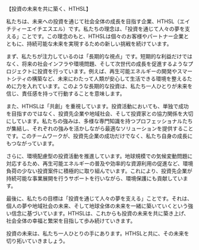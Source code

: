 【投資の未来を共に築く、HTHSL】

私たちは、未来への投資を通じて社会全体の成長を目指す企業、HTHSL（エイチティーエイチエスエル）です。私たちの理念は、「投資を通じて人々の夢を支える」ことです。この理念のもと、HTHSLは個々のお客様やパートナー企業とともに、持続可能な未来を実現するための新しい挑戦を続けています。

まず、私たちが注力しているのは「長期的な視点」です。短期的な利益だけではなく、将来の社会インフラや環境問題、そして次世代の成長を促進するようなプロジェクトに投資を行っています。例えば、再生可能エネルギーの開発やスマートシティの構築など、未来にわたって人類が安心して生活できる環境を整えるために力を入れています。このような長期的な投資は、私たち一人ひとりが未来を信じ、責任感を持って行動することを意味します。

また、HTHSLは「共創」を重視しています。投資活動においても、単独で成功を目指すのではなく、投資先企業や地域社会、そして投資家との協力関係を大切にしています。私たちの強みは、多様な専門知識を持つプロフェッショナルたちが集結し、それぞれの強みを活かしながら最適なソリューションを提供することです。このチームワークが、投資先企業の成功だけでなく、私たち自身の成長にもつながっています。

さらに、環境配慮型の投資活動を推進しています。地球規模での気候変動問題に対応するため、再生可能エネルギーの普及や効率的な資源利用の促進など、環境負荷の少ない投資案件に積極的に取り組んでいます。これにより、投資先企業が持続可能な事業展開を行うサポートを行いながら、環境保護にも貢献しています。

最後に、私たちの目標は「投資を通じて人々の夢を支える」ことです。それは、個人の夢や地域社会の未来、そして地球全体の未来を一緒に築いていくという強い信念に基づいています。HTHSLは、これからも投資の未来を共に築き上げ、社会全体の幸福と繁栄を目指して歩み続けていきます。

投資の未来は、私たち一人ひとりの手にあります。HTHSLと共に、その未来を切り拓いていきましょう。